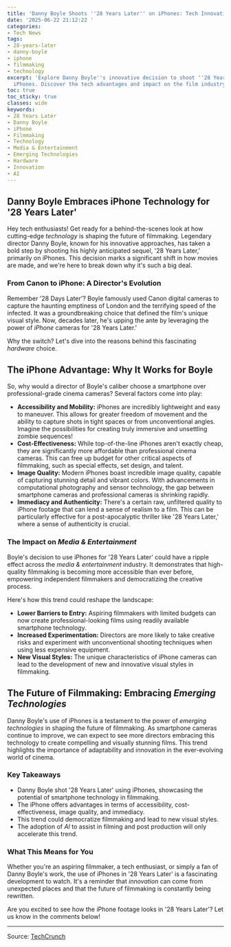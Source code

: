 ```yaml
---
title: 'Danny Boyle Shoots ''28 Years Later'' on iPhones: Tech Innovation'
date: '2025-06-22 21:12:22 '
categories:
- Tech News
tags:
- 28-years-later
- danny-boyle
- iphone
- filmmaking
- technology
excerpt: 'Explore Danny Boyle''s innovative decision to shoot ''28 Years Later'' on
  iPhones. Discover the tech advantages and impact on the film industry. #iPhoneFilmmaking'
toc: true
toc_sticky: true
classes: wide
keywords:
- 28 Years Later
- Danny Boyle
- iPhone
- Filmmaking
- Technology
- Media & Entertainment
- Emerging Technologies
- Hardware
- Innovation
- AI
---
```


## Danny Boyle Embraces iPhone Technology for '28 Years Later'

Hey tech enthusiasts! Get ready for a behind-the-scenes look at how cutting-edge *technology* is shaping the future of filmmaking. Legendary director Danny Boyle, known for his innovative approaches, has taken a bold step by shooting his highly anticipated sequel, '28 Years Later,' primarily on iPhones. This decision marks a significant shift in how movies are made, and we're here to break down why it's such a big deal.

### From Canon to iPhone: A Director's Evolution

Remember '28 Days Later'? Boyle famously used Canon digital cameras to capture the haunting emptiness of London and the terrifying speed of the infected. It was a groundbreaking choice that defined the film's unique visual style. Now, decades later, he's upping the ante by leveraging the power of *iPhone* cameras for '28 Years Later.'

Why the switch? Let's dive into the reasons behind this fascinating *hardware* choice.

## The iPhone Advantage: Why It Works for Boyle

So, why would a director of Boyle's caliber choose a smartphone over professional-grade cinema cameras? Several factors come into play:

*   **Accessibility and Mobility:** iPhones are incredibly lightweight and easy to maneuver. This allows for greater freedom of movement and the ability to capture shots in tight spaces or from unconventional angles. Imagine the possibilities for creating truly immersive and unsettling zombie sequences!
*   **Cost-Effectiveness:** While top-of-the-line iPhones aren't exactly cheap, they are significantly more affordable than professional cinema cameras. This can free up budget for other critical aspects of filmmaking, such as special effects, set design, and talent.
*   **Image Quality:** Modern iPhones boast incredible image quality, capable of capturing stunning detail and vibrant colors. With advancements in computational photography and sensor technology, the gap between smartphone cameras and professional cameras is shrinking rapidly.
*   **Immediacy and Authenticity:** There's a certain raw, unfiltered quality to iPhone footage that can lend a sense of realism to a film. This can be particularly effective for a post-apocalyptic thriller like '28 Years Later,' where a sense of authenticity is crucial.

### The Impact on *Media & Entertainment*

Boyle's decision to use iPhones for '28 Years Later' could have a ripple effect across the *media & entertainment* industry. It demonstrates that high-quality filmmaking is becoming more accessible than ever before, empowering independent filmmakers and democratizing the creative process.

Here's how this trend could reshape the landscape:

*   **Lower Barriers to Entry:** Aspiring filmmakers with limited budgets can now create professional-looking films using readily available smartphone technology.
*   **Increased Experimentation:** Directors are more likely to take creative risks and experiment with unconventional shooting techniques when using less expensive equipment.
*   **New Visual Styles:** The unique characteristics of iPhone cameras can lead to the development of new and innovative visual styles in filmmaking.

## The Future of Filmmaking: Embracing *Emerging Technologies*

Danny Boyle's use of iPhones is a testament to the power of *emerging technologies* in shaping the future of filmmaking. As smartphone cameras continue to improve, we can expect to see more directors embracing this technology to create compelling and visually stunning films. This trend highlights the importance of adaptability and innovation in the ever-evolving world of cinema.

### Key Takeaways

*   Danny Boyle shot '28 Years Later' using iPhones, showcasing the potential of smartphone technology in filmmaking.
*   The iPhone offers advantages in terms of accessibility, cost-effectiveness, image quality, and immediacy.
*   This trend could democratize filmmaking and lead to new visual styles.
*   The adoption of *AI* to assist in filming and post production will only accelerate this trend.

### What This Means for You

Whether you're an aspiring filmmaker, a tech enthusiast, or simply a fan of Danny Boyle's work, the use of iPhones in '28 Years Later' is a fascinating development to watch. It's a reminder that *innovation* can come from unexpected places and that the future of filmmaking is constantly being rewritten.

Are you excited to see how the iPhone footage looks in '28 Years Later'? Let us know in the comments below!

---

Source: [TechCrunch](https://techcrunch.com/2025/06/22/why-danny-boyle-shot-28-years-later-with-iphones/)